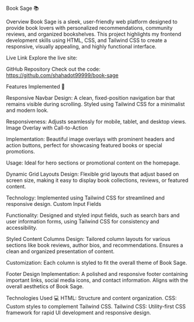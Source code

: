 Book Sage 📚


Overview
Book Sage is a sleek, user-friendly web platform designed to provide book lovers with personalized recommendations, community reviews, and organized bookshelves. This project highlights my frontend development skills using HTML, CSS, and Tailwind CSS to create a responsive, visually appealing, and highly functional interface.

Live Link
Explore the live site:

GitHub Repository
Check out the code: https://github.com/shahadot99999/book-sage

Features Implemented 🚀

Responsive Navbar
Design: A clean, fixed-position navigation bar that remains visible during scrolling. Styled using Tailwind CSS for a minimalist and modern look.

Responsiveness: Adjusts seamlessly for mobile, tablet, and desktop views.
Image Overlay with Call-to-Action


Implementation: Beautiful image overlays with prominent headers and action buttons, perfect for showcasing featured books or special promotions.

Usage: Ideal for hero sections or promotional content on the homepage.

Dynamic Grid Layouts
Design: Flexible grid layouts that adjust based on screen size, making it easy to display book collections, reviews, or featured content.

Technology: Implemented using Tailwind CSS for streamlined and responsive design.
Custom Input Fields

Functionality: Designed and styled input fields, such as search bars and user information forms, using Tailwind CSS for consistency and accessibility.

Styled Content Columns
Design: Tailored column layouts for various sections like book reviews, author bios, and recommendations. Ensures a clean and organized presentation of content.

Customization: Each column is styled to fit the overall theme of Book Sage.

Footer Design
Implementation: A polished and responsive footer containing important links, social media icons, and contact information. Aligns with the overall aesthetics of Book Sage.

Technologies Used 💻
HTML: Structure and content organization.
CSS: Custom styles to complement Tailwind CSS.
Tailwind CSS: Utility-first CSS framework for rapid UI development and responsive design.